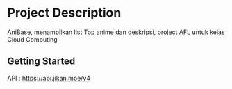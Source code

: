 # Project Description
AniBase, menampilkan list Top anime dan deskripsi, project AFL untuk kelas Cloud Computing

## Getting Started
API : https://api.jikan.moe/v4


